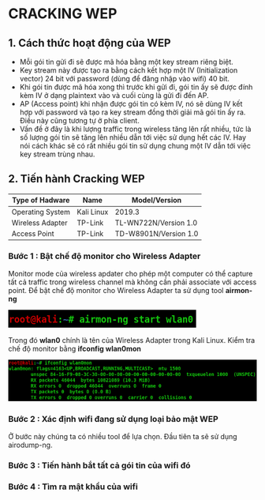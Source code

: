 # CRACKING WEP
## 1. Cách thức hoạt động của WEP
- Mỗi gói tin gửi đi sẽ được mã hóa bằng một key stream riêng biệt.
- Key stream này được tạo ra bằng cách kết hợp một IV (Initialization vector) 24 bit với password (dùng để đăng nhập vào wifi) 40 bit.
- Khi gói tin được mã hóa xong thì trước khi gửi đi, gói tin ấy sẽ được đính kèm IV ở dạng plaintext vào và cuối cùng là gửi đi đến AP.
- AP (Access point) khi nhận được gói tin có kèm IV, nó sẽ dùng IV kết hợp với password và tạo ra key stream đồng thời giải mã gói tin ấy ra. Điều này cũng tương tự ở phía client.
- Vấn đề ở đây là khi lượng traffic trong wireless tăng lên rất nhiều, tức là số lượng gói tin sẽ tăng lên nhiều dẫn tới việc sử dụng hết các IV. Hay nói cách khác sẽ có rất nhiều gói tin sử dụng chung một IV dẫn tới việc key stream trùng nhau.
## 2. Tiến hành Cracking WEP

| Type of Hadware | Name | Model/Version |
| --- | --- | --- |
| Operating System | Kali Linux | 2019.3 |
| Wireless Adapter | TP-Link| TL-WN722N/Version 1.0 |
| Access Point     | TP-Link| TD-W8901N/Version 1.0 |


### Bước 1 : Bật chế độ monitor cho Wireless Adapter
Monitor mode của wireless apdater cho phép một computer có thể capture tất cả traffic trong wireless channel mà không cần phải associate với access point.
Để bật chế độ monitor cho Wireless Adapter ta sử dụng tool **airmon-ng**

![airmon-ng](https://github.com/nguyencaothai/Hacking-WEP/blob/master/image1.png)

Trong đó **wlan0** chính là tên của Wireless Adapter trong Kali Linux. Kiểm tra chế độ monitor bằng **ifconfig wlan0mon**

![ifconfig wlan0mon](https://github.com/nguyencaothai/Hacking-WEP/blob/master/ipconfig.png)

### Bước 2 : Xác định wifi đang sử dụng loại bảo mật WEP
Ở bước này chúng ta có nhiều tool để lựa chọn. Đầu tiên ta sẽ sử dụng airodump-ng.
### Bước 3 : Tiến hành bắt tất cả gói tin của wifi đó
### Bước 4 : Tìm ra mật khẩu của wifi
